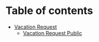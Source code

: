 # Table of contents

* [Vacation Request](README.md)
  * [Vacation Request Public](vacation-request/vacation-request-public.md)
